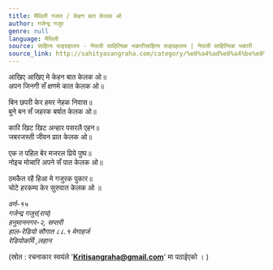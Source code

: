 ```yaml
---
title: मैथिली गजल / केहन बात केलक ओ
author: गजेन्द्र गजुर
genre: null
language: मैथिली
source: साहित्य सङ्ग्रहालय - नेपाली साहित्यिक भकारीसाहित्य सङ्ग्रहालय | नेपाली साहित्यिक भकारी
source_link: http://sahityasangraha.com/category/%e0%a4%ad%e0%a4%be%e0%a4%b7%e0%a4%be-%e0%a4%ad%e0%a4%be%e0%a4%b7%e0%a5%80-%e0%a4%b8%e0%a4%be%e0%a4%b9%e0%a4%bf%e0%a4%a4%e0%a5%8d%e0%a4%af/%e0%a4%ae%e0%a5%88%e0%a4%a5%e0%a4%bf%e0%a4%b2%e0%a5%80-%e0%a4%b0%e0%a4%9a%e0%a4%a8%e0%a4%be/
---
```


आखिए आखिए मे केहन बात केलक ओ॥  
अपन जिनगी सँ क्षणमे कात केलक ओ॥

बिन छपरी केर हमर नेहक निवास॥  
बुने बन सँ जहरक बर्षात केलक ओ॥

कारि खिट खिट अन्हार पसरलै एहन॥  
जबरजस्ती जीवन प्रात केलक ओ॥

एक त पहिल बेर मजरल प्रिये पुष्प॥  
नोइच मोचारि अपने सँ पात केलक ओ॥

ठमकैत रहै हिआ मे गजुरक पुकार॥  
चोटे हरकम्प केर सुरुवात केलक ओ ॥

*वर्ण-१५  
गजेन्द्र गजुर(राय)  
हनुमाननगर-२, सप्तरी  
हाल-रेडियो सौगात ८८.१ मेगाहर्ज  
रेडियोकर्मि ,लहान*

(स्रोत : रचनाकार स्वयंले '**Kritisangraha@gmail.com**' मा पठाईएको । )
